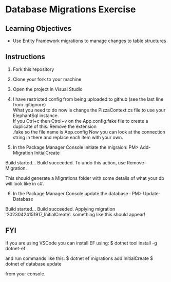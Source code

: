 # Database Migrations Exercise

## Learning Objectives
- Use Entity Framework migrations to manage changes to table structures


## Instructions

1. Fork this repository
2. Clone your fork to your machine
3. Open the project in Visual Studio
4. I have restricted config from being uploaded to github (see the last line from .gitignore)    
   What you need to do now is change the PizzaContext.cs file to use your ElephantSql instance.    
   If you Ctrl+c then  Ctrol+v on the App.config.fake file to create a duplicate of this.  Remove the extension    
   .fake so the file name is App.config    Now you can look at the connection string in there and replace each item with your own.

5. In the Package Manager Console initiate the migraion:   PM>   Add-Migration InitialCreate

Build started...
Build succeeded.
To undo this action, use Remove-Migration.

This should generate a Migrations folder with some details of what your db will look like in c#.     


6. In the Package Manager Console update the database  :   PM>  Update-Database

Build started...
Build succeeded.
Applying migration '20230424151917_InitialCreate'.      something like this should appear!






## FYI

If you are using VSCode you can install EF using:   $ dotnet tool install -g dotnet-ef

and run commands like this:  $ dotnet ef migrations add InitialCreate
                             $ dotnet ef database update    

from your console.
